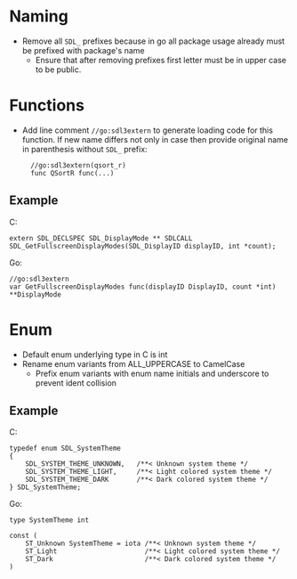 # Naming
- Remove all `SDL_` prefixes because in go all package usage already must be prefixed with package's name
  - Ensure that after removing prefixes first letter must be in upper case to be public.

# Functions

- Add line comment `//go:sdl3extern` to generate loading code for this function. If new name differs not only in case then provide original name in parenthesis without `SDL_` prefix:

        //go:sdl3extern(qsort_r)
        func QSortR func(...)

## Example
C:

    extern SDL_DECLSPEC SDL_DisplayMode ** SDLCALL SDL_GetFullscreenDisplayModes(SDL_DisplayID displayID, int *count);

Go:

    //go:sdl3extern
    var GetFullscreenDisplayModes func(displayID DisplayID, count *int) **DisplayMode

# Enum

- Default enum underlying type in C is int
- Rename enum variants from ALL_UPPERCASE to CamelCase
  - Prefix enum variants with enum name initials and underscore to prevent ident collision

## Example
C:

    typedef enum SDL_SystemTheme
    {
        SDL_SYSTEM_THEME_UNKNOWN,   /**< Unknown system theme */
        SDL_SYSTEM_THEME_LIGHT,     /**< Light colored system theme */
        SDL_SYSTEM_THEME_DARK       /**< Dark colored system theme */
    } SDL_SystemTheme;

Go:

    type SystemTheme int

    const (
        ST_Unknown SystemTheme = iota /**< Unknown system theme */
        ST_Light                      /**< Light colored system theme */
        ST_Dark                       /**< Dark colored system theme */
    )